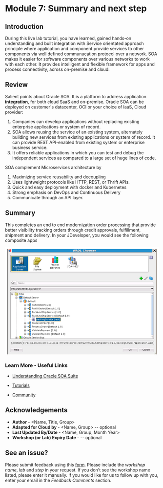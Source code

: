 # Module 7: Summary and next step

## Introduction
During this live lab tutorial, you have learned, gained hands-on understanding and built integration with Service orientated approach principle where application and component provide services to other components via well defined communucation protocol over a network. SOA makes it easier for software components over various networks to work with each other. It provides intelligent and flexible framework for apps and process connectivity, across on-premise and cloud.

## Review ##
Salient points about Oracle SOA. It is a platform to address application **integration**, for both cloud SaaS and on-premise. Oracle SOA can be deployed on customer's datacenter, OCI or your choice of IaaS, Cloud provider:

1. Companies can develop applications without replacing existing enterprise applications or system of record.
2. SOA allows reusing the service of an existing system, alternately building new services from existing applications or system of record. It can provide REST API-enabled from existing system or enterprise business service.
3. It offers reliable applications in which you can test and debug the independent services as compared to a large set of huge lines of code.

SOA complement Microservices architecture by 
1. Maximizing service reusability and decoupling 
2. Uses lightweight protocols like HTTP, REST, or Thrift APIs. 
3. Quick and easy deployment with docker and Kubernetes
4. Strong emphasis on DevOps and Continuous Delivery 
5. Communicate through an API layer.


## **Summary**

This completes an end to end modernization order processing that provide better visibility tracking orders through credit approvals, fulfillment, shipment and delivery. In your JDeveloper, you would see the following composite apps

![](images/7/SummaryServices.png)

### **Learn More - Useful Links** ###

- <a href="https://docs.oracle.com/en/middleware/soa-suite/soa/12.2.1.3/concepts/overview.html#GUID-95A68E45-922B-4361-9B48-8372F49BCD1A"> Understanding Oracle SOA Suite </a>
  
- <a href="https://apex.oracle.com/en/learn/tutorials"> Tutorials </a>
- <a href="http://apex.oracle.com/community"> Community </a>

## Acknowledgements
* **Author** - <Name, Title, Group>
* **Adapted for Cloud by** -  <Name, Group> -- optional
* **Last Updated By/Date** - <Name, Group, Month Year>
* **Workshop (or Lab) Expiry Date** - <Month Year> -- optional

## See an issue?
Please submit feedback using this [form](https://apexapps.oracle.com/pls/apex/f?p=133:1:::::P1_FEEDBACK:1). Please include the *workshop name*, *lab* and *step* in your request.  If you don't see the workshop name listed, please enter it manually. If you would like for us to follow up with you, enter your email in the *Feedback Comments* section.
